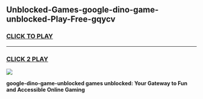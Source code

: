 
## Unblocked-Games-google-dino-game-unblocked-Play-Free-gqycv
<h3>
<a href="https://premium76.site?title=google-dino-game-unblocked&ref=18A1">CLICK TO PLAY</a></h3>
<hr>

<h3>
<a href="https://premium76.site?title=google-dino-game-unblocked&ref=18A1">CLICK 2 PLAY</a>
  
</h3>

<a href="https://premium76.site?title=google-dino-game-unblocked&ref=18A1"><img src="https://clearcache.store/games.png"></a>


**google-dino-game-unblocked games unblocked: Your Gateway to Fun and Accessible Online Gaming**
